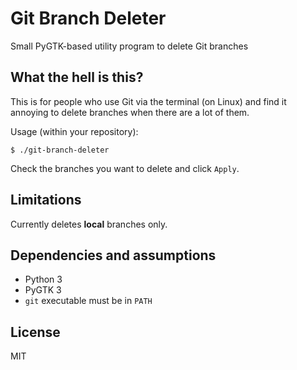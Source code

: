 # Git Branch Deleter
Small PyGTK-based utility program to delete Git branches

## What the hell is this?

This is for people who use Git via the terminal (on Linux) and find it annoying to delete branches when there are a lot of them.

Usage (within your repository):

```
$ ./git-branch-deleter
```

Check the branches you want to delete and click `Apply`.

## Limitations

Currently deletes **local** branches only.

## Dependencies and assumptions

* Python 3
* PyGTK 3
* `git` executable must be in `PATH`

## License

MIT
